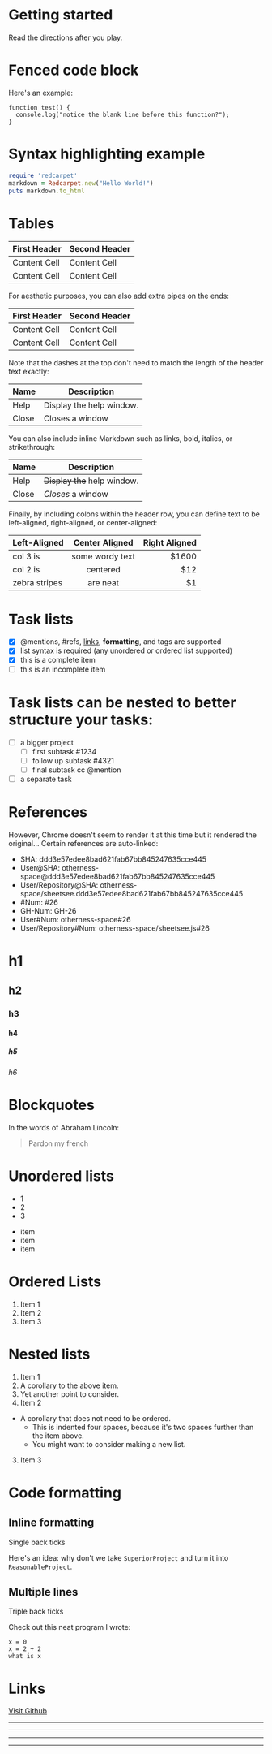 # Getting started

Read the directions after you play.

# Fenced code block
Here's an example:

```
function test() {
  console.log("notice the blank line before this function?");
}
```

# Syntax highlighting example

```ruby
require 'redcarpet'
markdown = Redcarpet.new("Hello World!")
puts markdown.to_html
```

# Tables

First Header  | Second Header
------------- | -------------
Content Cell  | Content Cell
Content Cell  | Content Cell

For aesthetic purposes, you can also add extra pipes on the ends:

| First Header  | Second Header |
| ------------- | ------------- |
| Content Cell  | Content Cell  |
| Content Cell  | Content Cell  |

Note that the dashes at the top don't need to match the length of the header text exactly:

| Name | Description          |
| ------------- | ----------- |
| Help      | Display the help window.|
| Close     | Closes a window     |

You can also include inline Markdown such as links, bold, italics, or strikethrough:

| Name | Description          |
| ------------- | ----------- |
| Help      | ~~Display the~~ help window.|
| Close     | _Closes_ a window     |

Finally, by including colons within the header row, you can define text to be left-aligned, right-aligned, or center-aligned:

| Left-Aligned  | Center Aligned  | Right Aligned |
| :------------ |:---------------:| -----:|
| col 3 is      | some wordy text | $1600 |
| col 2 is      | centered        |   $12 |
| zebra stripes | are neat        |    $1 |

# Task lists

- [x] @mentions, #refs, [links](), **formatting**, and <del>tags</del> are supported
- [x] list syntax is required (any unordered or ordered list supported)
- [x] this is a complete item
- [ ] this is an incomplete item

# Task lists can be nested to better structure your tasks:

- [ ] a bigger project
  - [ ] first subtask #1234
  - [ ] follow up subtask #4321
  - [ ] final subtask cc @mention
- [ ] a separate task

# References

However, Chrome doesn't seem to render it at this time but it rendered the original...
Certain references are auto-linked:

* SHA: ddd3e57edee8bad621fab67bb845247635cce445
* User@SHA: otherness-space@ddd3e57edee8bad621fab67bb845247635cce445
* User/Repository@SHA: otherness-space/sheetsee.ddd3e57edee8bad621fab67bb845247635cce445
* #Num: #26
* GH-Num: GH-26
* User#Num: otherness-space#26
* User/Repository#Num: otherness-space/sheetsee.js#26

# h1
## h2
### h3
#### h4
##### h5
###### h6

# Blockquotes

In the words of Abraham Lincoln:

> Pardon my french

# Unordered lists

* 1
* 2
* 3

- item
- item
- item

# Ordered Lists

1. Item 1
2. Item 2
3. Item 3

# Nested lists

1. Item 1
  1. A corollary to the above item.
  2. Yet another point to consider.
2. Item 2
  * A corollary that does not need to be ordered.
    * This is indented four spaces, because it's two spaces further than the item above.
    * You might want to consider making a new list.
3. Item 3

# Code formatting

## Inline formatting

Single back ticks

Here's an idea: why don't we take `SuperiorProject` and turn it into `ReasonableProject`.

## Multiple lines

Triple back ticks

Check out this neat program I wrote:

```
x = 0
x = 2 + 2
what is x
```

# Links

[Visit Github](http:github.com)

* * *
- - -
***
*****
